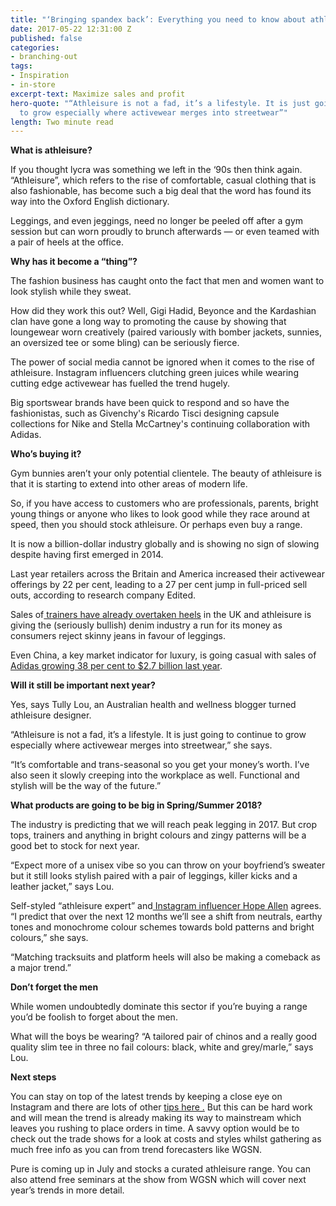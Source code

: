 ```yaml
---
title: "‘Bringing spandex back’: Everything you need to know about athleisure"
date: 2017-05-22 12:31:00 Z
published: false
categories:
- branching-out
tags:
- Inspiration
- in-store
excerpt-text: Maximize sales and profit
hero-quote: "“Athleisure is not a fad, it’s a lifestyle. It is just going to continue
  to grow especially where activewear merges into streetwear”"
length: Two minute read
---
```


**What is athleisure?**

If you thought lycra was something we left in the ‘90s then think again. “Athleisure”, which refers to the rise of comfortable, casual clothing that is also fashionable, has become such a big deal that the word has found its way into the Oxford English dictionary.

Leggings, and even jeggings, need no longer be peeled off after a gym session but can worn proudly to brunch afterwards — or even teamed with a pair of heels at the office.

**Why has it become a “thing”?**

The fashion business has caught onto the fact that men and women want to look stylish while they sweat.

How did they work this out? Well, Gigi Hadid, Beyonce and the Kardashian clan have gone a long way to promoting the cause by showing that loungewear worn creatively (paired variously with bomber jackets, sunnies, an oversized tee or some bling) can be seriously fierce.

The power of social media cannot be ignored when it comes to the rise of athleisure. Instagram influencers clutching green juices while wearing cutting edge activewear has fuelled the trend hugely.

Big sportswear brands have been quick to respond and so have the fashionistas, such as Givenchy's Ricardo Tisci designing capsule collections for Nike and Stella McCartney's continuing collaboration with Adidas.

**Who’s buying it?**

Gym bunnies aren’t your only potential clientele. The beauty of athleisure is that it is starting to extend into other areas of modern life.

So, if you have access to customers who are professionals, parents, bright young things or anyone who likes to look good while they race around at speed, then you should stock athleisure. Or perhaps even buy a range.

It is now a billion-dollar industry globally and is showing no sign of slowing despite having first emerged in 2014.

Last year retailers across the Britain and America increased their activewear offerings by 22 per cent, leading to a 27 per cent jump in full-priced sell outs, according to research company Edited.

Sales of[ trainers have already overtaken heels](https://fashionunited.uk/news/fashion/women-say-farewell-to-heels-and-hello-to-comfy-trainers/2016093021985) in the UK and athleisure is giving the (seriously bullish) denim industry a run for its money as consumers reject skinny jeans in favour of leggings.

Even China, a key market indicator for luxury, is going casual with sales of[ Adidas growing 38 per cent to $2.7 billion last year](https://www.bloomberg.com/news/articles/2016-06-14/nike-adidas-replace-big-name-luxury-as-china-goes-casual).

**Will it still be important next year?**

Yes, says Tully Lou, an Australian health and wellness blogger turned athleisure designer.

“Athleisure is not a fad, it’s a lifestyle. It is just going to continue to grow especially where activewear merges into streetwear,” she says.

“It’s comfortable and trans-seasonal so you get your money’s worth. I’ve also seen it slowly creeping into the workplace as well. Functional and stylish will be the way of the future.”

**What products are going to be big in Spring/Summer 2018?**

The industry is predicting that we will reach peak legging in 2017. But crop tops, trainers and anything in bright colours and zingy patterns will be a good bet to stock for next year.

“Expect more of a unisex vibe so you can throw on your boyfriend’s sweater but it still looks stylish paired with a pair of leggings, killer kicks and a leather jacket,” says Lou.

Self-styled “athleisure expert” and[ Instagram influencer Hope Allen](https://www.instagram.com/hopescopeofficial/?hl=en) agrees. “I predict that over the next 12 months we’ll see a shift from neutrals, earthy tones and monochrome colour schemes towards bold patterns and bright colours,” she says.

“Matching tracksuits and platform heels will also be making a comeback as a major trend.”

**Don’t forget the men**

While women undoubtedly dominate this sector if you’re buying a range you’d be foolish to forget about the men.

What will the boys be wearing? “A tailored pair of chinos and a really good quality slim tee in three no fail colours: black, white and grey/marle,” says Lou.

**Next steps**

You can stay on top of the latest trends by keeping a close eye on Instagram and there are lots of other [tips here .](http://insideretail.com/articles/trendspotting-how-to-buy-homeware-and-gifts-that-will-fly-off-the-shelves/) But this can be hard work and will mean the trend is already making its way to mainstream which leaves you rushing to place orders in time. A savvy option would be to check out the trade shows for a look at costs and styles whilst gathering as much free info as you can from trend forecasters like WGSN.

Pure is coming up in July and stocks a curated athleisure range. You can also attend free seminars at the show from WGSN which will cover next year’s trends in more detail.